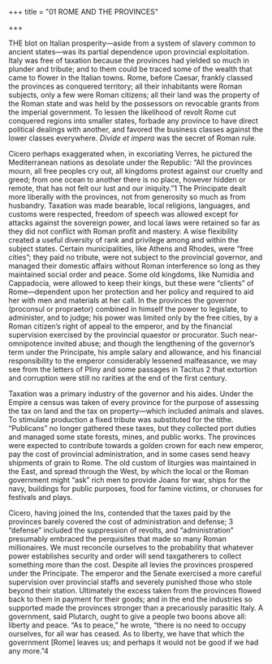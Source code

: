 +++
title = "01 ROME AND THE PROVINCES"

+++

THE blot on Italian prosperity—aside from a system of slavery common to ancient states—was its partial dependence upon provincial exploitation. Italy was free of taxation because the provinces had yielded so much in plunder and tribute; and to them could be traced some of the wealth that came to flower in the Italian towns. Rome, before Caesar, frankly classed the provinces as conquered territory; all their inhabitants were Roman subjects, only a few were Roman citizens; all their land was the property of the Roman state and was held by the possessors on revocable grants from the imperial government. To lessen the likelihood of revolt Rome cut conquered regions into smaller states, forbade any province to have direct political dealings with another, and favored the business classes against the lower classes everywhere. *Divide et impera* was the secret of Roman rule.

Cicero perhaps exaggerated when, in excoriating Verres, he pictured the Mediterranean nations as desolate under the Republic: “All the provinces mourn, all free peoples cry out, all kingdoms protest against our cruelty and greed; from one ocean to another there is no place, however hidden or remote, that has not felt our lust and our iniquity.”1 The Principate dealt more liberally with the provinces, not from generosity so much as from husbandry. Taxation was made bearable, local religions, languages, and customs were respected, freedom of speech was allowed except for attacks against the sovereign power, and local laws were retained so far as they did not conflict with Roman profit and mastery. A wise flexibility created a useful diversity of rank and privilege among and within the subject states. Certain municipalities, like Athens and Rhodes, were “free cities”; they paid no tribute, were not subject to the provincial governor, and managed their domestic affairs without Roman interference so long as they maintained social order and peace. Some old kingdoms, like Numidia and Cappadocia, were allowed to keep their kings, but these were “clients” of Rome—dependent upon her protection and her policy and required to aid her with men and materials at her call. In the provinces the governor \(proconsul or propraetor\) combined in himself the power to legislate, to administer, and to judge; his power was limited only by the free cities, by a Roman citizen’s right of appeal to the emperor, and by the financial supervision exercised by the provincial quaestor or procurator. Such near-omnipotence invited abuse; and though the lengthening of the governor’s term under the Principate, his ample salary and allowance, and his financial responsibility to the emperor considerably lessened malfeasance, we may see from the letters of Pliny and some passages in Tacitus 2 that extortion and corruption were still no rarities at the end of the first century.

Taxation was a primary industry of the governor and his aides. Under the Empire a census was taken of every province for the purpose of assessing the tax on land and the tax on property—which included animals and slaves. To stimulate production a fixed tribute was substituted for the tithe. “Publicans” no longer gathered these taxes, but they collected port duties and managed some state forests, mines, and public works. The provinces were expected to contribute towards a golden crown for each new emperor, pay the cost of provincial administration, and in some cases send heavy shipments of grain to Rome. The old custom of liturgies was maintained in the East, and spread through the West, by which the local or the Roman government might “ask” rich men to provide Joans for war, ships for the navy, buildings for public purposes, food for famine victims, or choruses for festivals and plays.

Cicero, having joined the Ins, contended that the taxes paid by the provinces barely covered the cost of administration and defense; 3 “defense” included the suppression of revolts, and “administration” presumably embraced the perquisites that made so many Roman millionaires. We must reconcile ourselves to the probability that whatever power establishes security and order will send taxgatherers to collect something more than the cost. Despite all levies the provinces prospered under the Principate. The emperor and the Senate exercised a more careful supervision over provincial staffs and severely punished those who stole beyond their station. Ultimately the excess taken from the provinces flowed back to them in payment for their goods; and in the end the industries so supported made the provinces stronger than a precariously parasitic Italy. A government, said Plutarch, ought to give a people two boons above all: liberty and peace. “As to peace,” he wrote, “there is no need to occupy ourselves, for all war has ceased. As to liberty, we have that which the government \[Rome\] leaves us; and perhaps it would not be good if we had any more.”4


